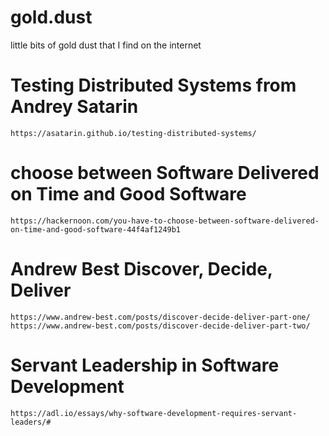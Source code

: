 # gold.dust
little bits of gold dust that I find on the internet

# Testing Distributed Systems from Andrey Satarin
`https://asatarin.github.io/testing-distributed-systems/`

# choose between Software Delivered on Time and Good Software
`https://hackernoon.com/you-have-to-choose-between-software-delivered-on-time-and-good-software-44f4af1249b1`

# Andrew Best Discover, Decide, Deliver
`https://www.andrew-best.com/posts/discover-decide-deliver-part-one/`
`https://www.andrew-best.com/posts/discover-decide-deliver-part-two/`

# Servant Leadership in Software Development
`https://adl.io/essays/why-software-development-requires-servant-leaders/#`
